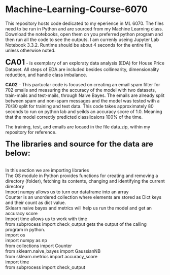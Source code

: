 # Machine-Learning-Course-6070
This repository hosts code dedicated to my eperience in ML 6070. The files need to be run in Python and are sourced from my Machine Learning class. Download the notebooks, open them on you preferred python program and then run all the code to see the outputs. I am currenly useing Jupyter Lab Notebook 3.3.2. Runtime should be about 4 seconds for the entire file, unless otherwise noted.

  <font size="+2"><b>CA01</b></font> - is exemplary of an exploraty data analysis (EDA) for House Price Dataset. All steps of EDA are included besides collinearity, dimensionality reduction, and handle class imbalance. 

<b>CA02</b> - This partuclar code is focused on creating an email spam filter for 702 emails and measuring the accuracy of the model with two datasets, train-mails and test-mails, through Naive Bayes. The emails are already split between spam and non-spam messages and the model was tested with a 70/30 split for training and test data. This code takes approximately 80 seconds to run on python lab and yeilds an accuracy score of 1.0. Meaning that the model correctly predicted classiicaions 100% of the time. 

The training, test, and emails are locaed in the file data.zip, within my repository for reference. 

<font size="+2"><b>The libraries and source for the data are below:</b></font>

<br>In this section we are importing libraries
<br>The OS module in Python provides functions for creating and removing a directory (folder), fetching its contents, changing and identifying the current directory
<br>Import numpy allows us to turn our dataframe into an array
<br>Counter is an unordered collection where elements are stored as Dict keys and their count as dict value. 
<br>Sklearn naive bayes and metrics will help us run the model and get an accuracy score
<br>Import time allows us to work with time
<br>from subprocess import check_output gets the output of the calling program in python.
<br>import os
<br>import numpy as np
<br>from collections import Counter
<br>from sklearn.naive_bayes import GaussianNB
<br>from sklearn.metrics import accuracy_score
<br>import time
<br>from subprocess import check_output

